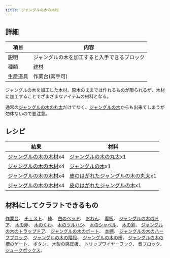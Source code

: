 ```yaml
---
title: ジャングルの木の木材
---
```

## 詳細

|項目|内容|
|---|---|
|説明|ジャングルの木を加工すると入手できるブロック|
|種類|[建材](建材)|
|生産道具|作業台(素手可)|

ジャングルの木を加工した木材。原木のままでは作れるものが限られるが、木材に加工することでざまざまなアイテムの材料となる。

通常の[ジャングルの木の丸太](ジャングルの木の丸太)だけでなく、[ジャングルの木](ジャングルの木)からも出来てしまうが勿体ないので要注意。

## レシピ

|結果|材料|
|---|---|
|[ジャングルの木の木材](ジャングルの木の木材)x4|[ジャングルの木の丸太](ジャングルの木の丸太)x1|
|[ジャングルの木の木材](ジャングルの木の木材)x4|[ジャングルの木](ジャングルの木)x1|
|[ジャングルの木の木材](ジャングルの木の木材)x4|[皮のはがれたジャングルの木の丸太](皮のはがれたジャングルの木の丸太)x1|
|[ジャングルの木の木材](ジャングルの木の木材)x4|[皮のはがれたジャングルの木](皮のはがれたジャングルの木)x1|

## 材料にしてクラフトできるもの

[作業台](作業台)、
[チェスト](チェスト)、
[棒](棒)、
[白のベッド](白のベッド)、
[おわん](おわん)、
[看板](看板)、
[ジャングルの木のドア](ジャングルの木のドア)、
[木の斧](木の斧)、
[木のくわ](木のくわ)、
[木のツルハシ](木のツルハシ)、
[木のシャベル](木のシャベル)、
[木の剣](鉄の剣)、
[ジャングルの木のトラップドア](ジャングルの木のトラップドア)、
[ジャングルの木のボート](ジャングルの木のボート)、
[本棚](本棚)、
[ジャングルの木のハーフブロック](ジャングルの木のハーフブロック)、
[ジャングルの木の階段](ジャングルの木の階段)、
[ジャングルの木の柵](ジャングルの木の柵)、
[ジャングルの木の柵のゲート](ジャングルの木の柵のゲート)、
[ボタン](ボタン)、
[木製の感圧板](木製の感圧板)、
[トリップワイヤーフック](トリップワイヤーフック)、
[音ブロック](音ブロック)、
[ジュークボックス](ジュークボックス)、
